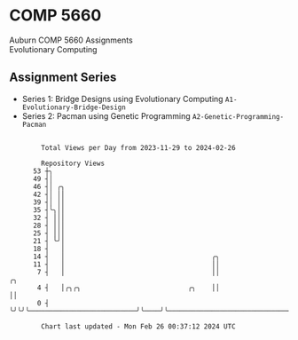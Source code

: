 # COMP 5660
Auburn COMP 5660 Assignments  
Evolutionary Computing

## Assignment Series
- Series 1: Bridge Designs using Evolutionary Computing `A1-Evolutionary-Bridge-Design`
- Series 2: Pacman using Genetic Programming `A2-Genetic-Programming-Pacman`

```

        Total Views per Day from 2023-11-29 to 2024-02-26

        Repository Views
      53 ┼╮
      49 ┤│
      46 ┤│ ╭╮
      42 ┤│ ││
      39 ┤│ ││
      35 ┤╰╮││
      32 ┤ │││
      28 ┤ │││
      25 ┤ │││
      21 ┤ ╰╯│
      18 ┤   │
      14 ┤   │                                     ╭╮
      11 ┤   │                                     ││
       7 ┤   │                                     ││                                         ╭╮
       4 ┤   │╭╮╭╮                           ╭╮    ││                                         ││
       0 ┤   ╰╯╰╯╰───────────────────────────╯╰────╯╰─────────────────────────────────────────╯╰───

        Chart last updated - Mon Feb 26 00:37:12 2024 UTC
        
```
